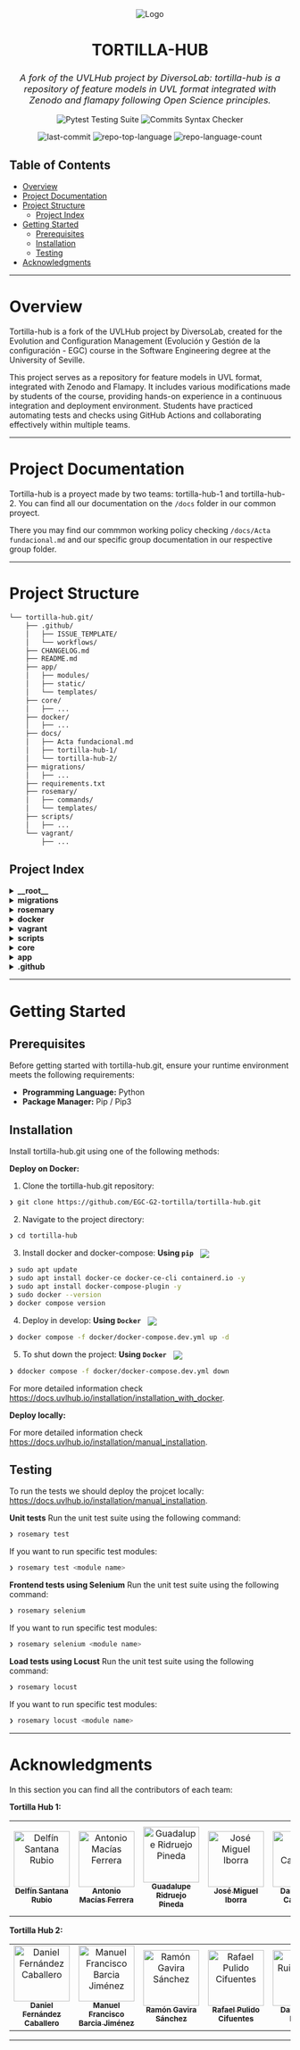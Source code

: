 <div align="center">
  <img src="https://www.uvlhub.io/static/img/logos/logo-light.svg" alt="Logo">
</div>

<div align="center">
  <h1>TORTILLA-HUB</h1>
  <h3 style="font-style: italic; font-weight: normal;">
    A fork of the UVLHub project by DiversoLab: tortilla-hub is a repository of feature models in UVL format integrated with Zenodo and flamapy following Open Science principles.
  </h3>

  <p>
    <img src="https://github.com/EGC-G2-tortilla/tortilla-hub/actions/workflows/tests.yml/badge.svg?branch=main" alt="Pytest Testing Suite">
    <img src="https://github.com/EGC-G2-tortilla/tortilla-hub/actions/workflows/commits.yml/badge.svg?branch=main" alt="Commits Syntax Checker">
  </p>

  <p>
    <img src="https://img.shields.io/github/last-commit/EGC-G2-tortilla/tortilla-hub?style=default&logo=git&logoColor=white&color=0080ff" alt="last-commit">
    <img src="https://img.shields.io/github/languages/top/EGC-G2-tortilla/tortilla-hub?style=default&color=0080ff" alt="repo-top-language">
    <img src="https://img.shields.io/github/languages/count/EGC-G2-tortilla/tortilla-hub?style=default&color=0080ff" alt="repo-language-count">
  </p>

</div>

## Table of Contents

- [Overview](#overview)
- [Project Documentation](#project-documentation)
- [Project Structure](#project-structure)
  - [Project Index](#project-index)
- [Getting Started](#getting-started)
  - [Prerequisites](#prerequisites)
  - [Installation](#installation)
  - [Testing](#testing)
- [Acknowledgments](#acknowledgments)

---

# Overview

Tortilla-hub is a fork of the UVLHub project by DiversoLab, created for the Evolution and Configuration Management (Evolución y Gestión de la configuración - EGC) course in the Software Engineering degree at the University of Seville.

This project serves as a repository for feature models in UVL format, integrated with Zenodo and Flamapy. It includes various modifications made by students of the course, providing hands-on experience in a continuous integration and deployment environment. Students have practiced automating tests and checks using GitHub Actions and collaborating effectively within multiple teams.

---

# Project Documentation

Tortilla-hub is a proyect made by two teams: tortilla-hub-1 and tortilla-hub-2. You can find all our documentation on the ``/docs`` folder in our common proyect. 

There you may find our commmon working policy checking ``/docs/Acta fundacional.md`` and our specific group documentation in our respective group folder.

---

# Project Structure

```sh
└── tortilla-hub.git/
    ├── .github/
    │   ├── ISSUE_TEMPLATE/
    │   └── workflows/
    ├── CHANGELOG.md
    ├── README.md
    ├── app/
    │   ├── modules/
    │   ├── static/
    │   └── templates/
    ├── core/
    │   ├── ...
    ├── docker/
    │   ├── ...
    ├── docs/
    │   ├── Acta fundacional.md
    │   ├── tortilla-hub-1/
    │   └── tortilla-hub-2/
    ├── migrations/
    │   ├── ...
    ├── requirements.txt
    ├── rosemary/
    │   ├── commands/
    │   └── templates/
    ├── scripts/
    │   ├── ...
    └── vagrant/
        ├── ...
```

## Project Index

  <details>
    <summary><b>__root__</b></summary>
    <blockquote>
      <table>
        <tr>
          <td><b><a href='https://github.com/EGC-G2-tortilla/tortilla-hub.git/blob/master/requirements.txt'>requirements.txt</a></b></td>
          <td>- Requirements.txt specifies the project's dependencies<br>- It lists numerous Python packages, including Flask for web framework, SQLAlchemy for database interaction, pytest for testing, and several libraries related to  feature modeling (flamapy-*)<br>- These packages provide the necessary tools and components for building and running the application.</td>
        </tr>
        <tr>
          <td><b><a href='https://github.com/EGC-G2-tortilla/tortilla-hub.git/blob/master/setup.py'>setup.py</a></b></td>
          <td>- setup.py configures the Rosemary project for installation<br>- It defines the project's metadata, lists dependencies (Click and python-dotenv), and specifies the command-line interface (rosemary) entry point, enabling users to easily interact with the UVLHub development environment via the command line.</td>
        </tr>
      </table>
    </blockquote>
  </details>
  <details>
    <summary><b>migrations</b></summary>
    <blockquote>
      <table>
        <tr>
          <td><b><a href='https://github.com/EGC-G2-tortilla/tortilla-hub.git/blob/master/migrations/script.py.mako'>script.py.mako</a></b></td>
          <td>- The script generates Alembic migration scripts for database schema changes.</td>
        </tr>
        <tr>
          <td><b><a href='https://github.com/EGC-G2-tortilla/tortilla-hub.git/blob/master/migrations/env.py'>env.py</a></b></td>
          <td>- env.py configures Alembic, a database migration tool, within a Flask application</td>
        </tr>
        <tr>
          <td><b><a href='https://github.com/EGC-G2-tortilla/tortilla-hub.git/blob/master/migrations/alembic.ini'>alembic.ini</a></b></td>
          <td>- The alembic.ini file configures Alembic, a database migration tool, for the project</td>
        </tr>
      </table>
      <details>
        <summary><b>versions</b></summary>
        <blockquote>
          <a>This folder will contain the successive versions of the migrations made for the Flask project's database. The most recent one will have the highest version number.</a>
          <table>
            <tr>
              <td><b><a href='https://github.com/EGC-G2-tortilla/tortilla-hub.git/blob/master/migrations/versions/002.py'>002.py</a></b></td>
              <td>❯ ...</td>
            </tr>
            <tr>
              <td><b><a href='https://github.com/EGC-G2-tortilla/tortilla-hub.git/blob/master/migrations/versions/001.py'>001.py</a></b></td>
              <td>❯ ...</td>
            </tr>
          </table>
        </blockquote>
      </details>
    </blockquote>
  </details>
  <details>
    <summary><b>rosemary</b></summary>
    <blockquote>
      <table>
        <tr>
          <td><b><a href='https://github.com/EGC-G2-tortilla/tortilla-hub.git/blob/master/rosemary/cli.py'>cli.py</a></b></td>
          <td>- Rosemary/cli.py provides a command-line interface (CLI) for streamlining project development<br>- It integrates various commands, including database management, testing, environment setup, code quality checks, and deployment aids<br>- The CLI acts as a central access point, simplifying common development tasks and improving workflow efficiency within the larger Rosemary project.</td>
        </tr>
        <tr>
          <td><b><a href='https://github.com/EGC-G2-tortilla/tortilla-hub.git/blob/master/rosemary/__main__.py'>__main__.py</a></b></td>
          <td>- Rosemary's __main__.py serves as the application's entry point.</td>
        </tr>
      </table>
      <details>
        <summary><b>templates</b></summary>
        <blockquote>
          <a>...</a>
        </blockquote>
      </details>
      <details>
        <summary><b>commands</b></summary>
        <blockquote>
          <a>...</a>
        </blockquote>
      </details>
    </blockquote>
  </details>
  <details>
    <summary><b>docker</b></summary>
    <blockquote>
      <table>
        <tr>
          <td><b><a href='https://github.com/EGC-G2-tortilla/tortilla-hub.git/blob/master/docker/docker-compose.prod.ssl.yml'>docker-compose.prod.ssl.yml</a></b></td>
          <td>- The docker-compose.prod.ssl.yml file configures a production environment using Docker Compose<br>- It orchestrates the deployment of a web application, a MariaDB database, an Nginx reverse proxy, and Watchtower for automated container updates<br>- The configuration specifies container images, environment variables, port mappings, and volume mounts for persistent data and application resources.</td>
        </tr>
        <tr>
          <td><b><a href='https://github.com/EGC-G2-tortilla/tortilla-hub.git/blob/master/docker/docker-compose.dev.yml'>docker-compose.dev.yml</a></b></td>
          <td>- The docker-compose.dev.yml file configures a multi-container development environment<br>- It defines services for a web application, a MariaDB database, and an Nginx reverse proxy<br>- The configuration facilitates local development by linking these services, managing environment variables, and setting up necessary volumes and networks for seamless interaction<br>- The setup enables developers to run and test the application locally.</td>
        </tr>
        <tr>
          <td><b><a href='https://github.com/EGC-G2-tortilla/tortilla-hub.git/blob/master/docker/docker-compose.prod.webhook.yml'>docker-compose.prod.webhook.yml</a></b></td>
          <td>- The docker-compose.prod.webhook.yml file configures a production environment for a web application using Docker Compose<br>- It defines services for the application itself, a MariaDB database, and an Nginx web server, orchestrating their interactions and resource allocation<br>- The configuration includes environment variables, port mappings, volume mounts for persistent data and scripts, and ensures automatic restarts<br>- The setup facilitates deployment and management of the application within a containerized infrastructure.</td>
        </tr>
        <tr>
          <td><b><a href='https://github.com/EGC-G2-tortilla/tortilla-hub.git/blob/master/docker/docker-compose.prod.yml'>docker-compose.prod.yml</a></b></td>
          <td>- Docker Compose orchestrates a production environment<br>- It defines and manages four containers: a web application, a MariaDB database, an Nginx reverse proxy, and a Watchtower for automated container updates<br>- The configuration maps local directories to containers, enabling persistent storage and deployment of application code, scripts, and configurations<br>- The setup ensures high availability and simplified deployment.</td>
        </tr>
      </table>
      <details>
        <summary><b>images</b></summary>
        <a>This folder will contain the latest Docker images of the webhoock, database, prodcution and development application, and necessary test environments. </a>
        <blockquote>
          <table>
            <tr>
              <td><b><a href='https://github.com/EGC-G2-tortilla/tortilla-hub.git/blob/master/docker/images/Dockerfile.prod'>Dockerfile.prod</a></b></td>
              <td>❯ ...</td>
            </tr>
            <tr>
              <td><b><a href='https://github.com/EGC-G2-tortilla/tortilla-hub.git/blob/master/docker/images/Dockerfile.webhook'>Dockerfile.webhook</a></b></td>
              <td>❯ ...</td>
            </tr>
            <tr>
              <td><b><a href='https://github.com/EGC-G2-tortilla/tortilla-hub.git/blob/master/docker/images/Dockerfile.mariadb'>Dockerfile.mariadb</a></b></td>
              <td>❯ ...</td>
            </tr>
            <tr>
              <td><b><a href='https://github.com/EGC-G2-tortilla/tortilla-hub.git/blob/master/docker/images/Dockerfile.render'>Dockerfile.render</a></b></td>
              <td>❯ ...</td>
            </tr>
            <tr>
              <td><b><a href='https://github.com/EGC-G2-tortilla/tortilla-hub.git/blob/master/docker/images/Dockerfile.locust'>Dockerfile.locust</a></b></td>
              <td>❯ ...</td>
            </tr>
            <tr>
              <td><b><a href='https://github.com/EGC-G2-tortilla/tortilla-hub.git/blob/master/docker/images/Dockerfile.dev'>Dockerfile.dev</a></b></td>
              <td>❯ ...</td>
            </tr>
          </table>
        </blockquote>
      </details>
      <details>
        <summary><b>nginx</b></summary>
        <a>This folder will contain the latest Docker images of the Nginx reverse proxy, and a Watchtower for automated container updates. </a>
        <blockquote>
          <a>...</a>
          <details>
            <summary><b>html</b></summary>
            <blockquote>
              <a>...</a>
            </blockquote>
          </details>
        </blockquote>
      </details>
      <details>
        <summary><b>entrypoints</b></summary>
        <blockquote>
          <a>...</a>
        </blockquote>
      </details>
    </blockquote>
  </details>
  <details>
    <summary><b>vagrant</b></summary>
    <blockquote>
      <table>
      <tr>
        <td><b><a href='https://github.com/EGC-G2-tortilla/tortilla-hub.git/blob/master/vagrant/04_install_dependencies.yml'>04_install_dependencies.yml</a></b></td>
        <td>- The Ansible playbook configures the system to support the project's Python 3.12 environment.</td>
      </tr>
      <tr>
        <td><b><a href='https://github.com/EGC-G2-tortilla/tortilla-hub.git/blob/master/vagrant/02_install_mariadb.yml'>02_install_mariadb.yml</a></b></td>
        <td>- The Ansible playbook 02_install_mariadb.yml sets up a MariaDB database server<br>- It installs MariaDB and the necessary Python library, starts and enables the service, configures the root password, and creates specified databases and a user with appropriate privileges.</td>
      </tr>
      <tr>
        <td><b><a href='https://github.com/EGC-G2-tortilla/tortilla-hub.git/blob/master/vagrant/01_setup.yml'>01_setup.yml</a></b></td>
        <td>- `vagrant/01_setup.yml prepares the system for provisioning by updating the apt package cache.</td>
      </tr>
      <tr>
        <td><b><a href='https://github.com/EGC-G2-tortilla/tortilla-hub.git/blob/master/vagrant/03_mariadb_scripts.yml'>03_mariadb_scripts.yml</a></b></td>
        <td>- The vagrant/03_mariadb_scripts.yml Ansible playbook configures and initializes the MariaDB database.</td>
      </tr>
      <tr>
        <td><b><a href='https://github.com/EGC-G2-tortilla/tortilla-hub.git/blob/master/vagrant/06_utilities.yml'>06_utilities.yml</a></b></td>
        <td>- Ansible's 06_utilities.yml configures the Vagrant user environment.</td>
      </tr>
      <tr>
        <td><b><a href='https://github.com/EGC-G2-tortilla/tortilla-hub.git/blob/master/vagrant/00_main.yml'>00_main.yml</a></b></td>
        <td>❯ ...</td>
      </tr>
      <tr>
        <td><b><a href='https://github.com/EGC-G2-tortilla/tortilla-hub.git/blob/master/vagrant/Vagrantfile'>Vagrantfile</a></b></td>
        <td>- The Vagrantfile configures a virtual machine using Ubuntu, setting up network ports, syncing folders, and provisioning via Ansible<br>- It loads environment variables from a .env file, making them accessible to the Ansible playbook and the virtual machine's shell environment<br>- This ensures consistent configuration and deployment across different environments.</td>
      </tr>
      <tr>
        <td><b><a href='https://github.com/EGC-G2-tortilla/tortilla-hub.git/blob/master/vagrant/05_run_app.yml'>05_run_app.yml</a></b></td>
        <td>❯ ...</td>
      </tr>
      </table>
    </blockquote>
  </details>
  <details>
    <summary><b>scripts</b></summary>
    <blockquote>
      <table>
      <tr>
        <td><b><a href='https://github.com/EGC-G2-tortilla/tortilla-hub.git/blob/master/scripts/restart_container.sh'>restart_container.sh</a></b></td>
        <td>❯ Restarts the Docker container running the Flask app. </td>
      </tr>
      <tr>
        <td><b><a href='https://github.com/EGC-G2-tortilla/tortilla-hub.git/blob/master/scripts/wait-for-db.sh'>wait-for-db.sh</a></b></td>
        <td>❯ Waits for the database service to be up before starting the Flask app. </td>
      </tr>
      <tr>
        <td><b><a href='https://github.com/EGC-G2-tortilla/tortilla-hub.git/blob/master/scripts/init-testing-db.sh'>init-testing-db.sh</a></b></td>
        <td>❯ Waits for the database service to be up before starting the Flask app, likely using a connection check loop.</td>
      </tr>
      <tr>
        <td><b><a href='https://github.com/EGC-G2-tortilla/tortilla-hub.git/blob/master/scripts/ssl_renew.sh'>ssl_renew.sh</a></b></td>
        <td>❯ Renews SSL certificates. </td>
      </tr>
      <tr>
        <td><b><a href='https://github.com/EGC-G2-tortilla/tortilla-hub.git/blob/master/scripts/git_update.sh'>git_update.sh</a></b></td>
        <td>❯ Updates the project repository by pulling the latest changes from Git. </td>
      </tr>
      <tr>
        <td><b><a href='https://github.com/EGC-G2-tortilla/tortilla-hub.git/blob/master/scripts/ssl_setup.sh'>ssl_setup.sh</a></b></td>
        <td>❯ Sets up SSL certificates and configures the Flask app with Nginx. </td>
      </tr>
      <tr>
        <td><b><a href='https://github.com/EGC-G2-tortilla/tortilla-hub.git/blob/master/scripts/clean_docker.sh'>clean_docker.sh</a></b></td>
        <td>❯ Cleans up unused Docker containers, images, volumes, and networks.</td>
      </tr>
      </table>
    </blockquote>
  </details>
  <details>
    <summary><b>core</b></summary>
    <blockquote>
      <a>The core folder contains the core logic of the application: application setup,  configurations, selenium configuration, serialicers and decorators, base templates, etc.</a>
      <details>
        <summary><b>bootstraps</b></summary>
        <blockquote>
          <a>...</a>
        </blockquote>
      </details>
      <details>
        <summary><b>selenium</b></summary>
        <blockquote>
          <a>...</a>
        </blockquote>
      </details>
      <details>
        <summary><b>configuration</b></summary>
        <blockquote>
          <a>...</a>
        </blockquote>
      </details>
      <details>
        <summary><b>blueprints</b></summary>
        <blockquote>
          <a>...</a>
        </blockquote>
      </details>
      <details>
        <summary><b>serialisers</b></summary>
        <blockquote>
          <a>...</a>
        </blockquote>
      </details>
      <details>
        <summary><b>decorators</b></summary>
        <blockquote>
          <a>...</a>
        </blockquote>
      </details>
      <details>
        <summary><b>locust</b></summary>
        <blockquote>
          <a>...</a>
        </blockquote>
      </details>
      <details>
        <summary><b>resources</b></summary>
        <blockquote>
          <a>...</a>
        </blockquote>
      </details>
      <details>
        <summary><b>managers</b></summary>
        <blockquote>
          <a>...</a>
        </blockquote>
      </details>
      <details>
        <summary><b>repositories</b></summary>
        <blockquote>
          <a>...</a>
        </blockquote>
      </details>
      <details>
        <summary><b>seeders</b></summary>
        <blockquote>
          <a>...</a>
        </blockquote>
      </details>
      <details>
        <summary><b>environment</b></summary>
        <blockquote>
          <a>...</a>
        </blockquote>
      </details>
      <details>
        <summary><b>services</b></summary>
        <blockquote>
          <a>...</a>
        </blockquote>
      </details>
    </blockquote>
  </details>
  <details>
    <summary><b>app</b></summary>
    <a>The app folder cotains all the application logic: all the data models, the repositories and servers of the differrent modules, and the html files for the applications views. </a>
    <blockquote>
      <details>
        <summary><b>templates</b></summary>
        <a>Base templates for the html files and common error pages. </a>
        <blockquote>
          <table>
          <tr>
            <td><b><a href='https://github.com/EGC-G2-tortilla/tortilla-hub.git/blob/master/app/templates/base_template.html'>base_template.html</a></b></td>
            <td>❯ The base template that provides the layout (e.g., navigation, header, footer) for other pages. Other templates extend this. </td>
          </tr>
          <tr>
            <td><b><a href='https://github.com/EGC-G2-tortilla/tortilla-hub.git/blob/master/app/templates/500.html'>500.html</a></b></td>
            <td>❯ Displays the 500 Internal Server Error page, shown when the server encounters an unexpected condition. </td>
          </tr>
          <tr>
            <td><b><a href='https://github.com/EGC-G2-tortilla/tortilla-hub.git/blob/master/app/templates/404.html'>404.html</a></b></td>
            <td>❯ Renders the 404 Not Found page, displayed when a resource (e.g., URL) does not exist. </td>
          </tr>
          <tr>
            <td><b><a href='https://github.com/EGC-G2-tortilla/tortilla-hub.git/blob/master/app/templates/401.html'>401.html</a></b></td>
            <td>❯ A 401 Unauthorized error page, shown when the user is not authenticated. </td>
          </tr>
          <tr>
            <td><b><a href='https://github.com/EGC-G2-tortilla/tortilla-hub.git/blob/master/app/templates/400.html'>400.html</a></b></td>
            <td>❯ Handles the 400 Bad Request error, usually caused by invalid client input. </td>
          </tr>
          </table>
        </blockquote>
      </details>
      <details>
        <summary><b>modules</b></summary>
        <blockquote>
          <table>
          <tr>
            <td><b><a href='https://github.com/EGC-G2-tortilla/tortilla-hub.git/blob/master/app/modules/conftest.py'>conftest.py</a></b></td>
            <td>❯ ...</td>
          </tr>
          <tr>
            <td><b><a href='https://github.com/EGC-G2-tortilla/tortilla-hub.git/blob/master/app/modules/pytest.ini'>pytest.ini</a></b></td>
            <td>❯ ...</td>
          </tr>
          </table>
          <details>
            <summary><b>webhook</b></summary>
            <a>This folder contains the logic related to handling webhooks (HTTP callbacks triggered by external services to notify your of certain events).</a>
            <blockquote>
              <table>
              <tr>
                <td><b><a href='https://github.com/EGC-G2-tortilla/tortilla-hub.git/blob/master/app/modules/webhook/services.py'>services.py</a></b></td>
                <td>❯ ...</td>
              </tr>
              <tr>
                <td><b><a href='https://github.com/EGC-G2-tortilla/tortilla-hub.git/blob/master/app/modules/webhook/models.py'>models.py</a></b></td>
                <td>❯ ...</td>
              </tr>
              <tr>
                <td><b><a href='https://github.com/EGC-G2-tortilla/tortilla-hub.git/blob/master/app/modules/webhook/seeders.py'>seeders.py</a></b></td>
                <td>❯ ...</td>
              </tr>
              <tr>
                <td><b><a href='https://github.com/EGC-G2-tortilla/tortilla-hub.git/blob/master/app/modules/webhook/forms.py'>forms.py</a></b></td>
                <td>❯ ...</td>
              </tr>
              <tr>
                <td><b><a href='https://github.com/EGC-G2-tortilla/tortilla-hub.git/blob/master/app/modules/webhook/repositories.py'>repositories.py</a></b></td>
                <td>❯ ...</td>
              </tr>
              <tr>
                <td><b><a href='https://github.com/EGC-G2-tortilla/tortilla-hub.git/blob/master/app/modules/webhook/routes.py'>routes.py</a></b></td>
                <td>❯ ...</td>
              </tr>
              </table>
              <details>
                <summary><b>templates</b></summary>
                <blockquote>
                  <details>
                    <summary><b>webhook</b></summary>
                    <blockquote>
                      <table>
                      <tr>
                        <td><b><a href='https://github.com/EGC-G2-tortilla/tortilla-hub.git/blob/master/app/modules/webhook/templates/webhook/index.html'>index.html</a></b></td>
                        <td>❯ ...</td>
                      </tr>
                      </table>
                    </blockquote>
                  </details>
                </blockquote>
              </details>
            </blockquote>
          </details>
          <details>
            <summary><b>flamapy</b></summary>
            <blockquote>
              <table>
              <tr>
                <td><b><a href='https://github.com/EGC-G2-tortilla/tortilla-hub.git/blob/master/app/modules/flamapy/services.py'>services.py</a></b></td>
                <td>❯ ...</td>
              </tr>
              <tr>
                <td><b><a href='https://github.com/EGC-G2-tortilla/tortilla-hub.git/blob/master/app/modules/flamapy/models.py'>models.py</a></b></td>
                <td>❯ ...</td>
              </tr>
              <tr>
                <td><b><a href='https://github.com/EGC-G2-tortilla/tortilla-hub.git/blob/master/app/modules/flamapy/seeders.py'>seeders.py</a></b></td>
                <td>❯ ...</td>
              </tr>
              <tr>
                <td><b><a href='https://github.com/EGC-G2-tortilla/tortilla-hub.git/blob/master/app/modules/flamapy/forms.py'>forms.py</a></b></td>
                <td>❯ ...</td>
              </tr>
              <tr>
                <td><b><a href='https://github.com/EGC-G2-tortilla/tortilla-hub.git/blob/master/app/modules/flamapy/repositories.py'>repositories.py</a></b></td>
                <td>❯ ...</td>
              </tr>
              <tr>
                <td><b><a href='https://github.com/EGC-G2-tortilla/tortilla-hub.git/blob/master/app/modules/flamapy/routes.py'>routes.py</a></b></td>
                <td>❯ ...</td>
              </tr>
              </table>
              <details>
                <summary><b>templates</b></summary>
                <blockquote>
                  <details>
                    <summary><b>flamapy</b></summary>
                    <blockquote>
                      <table>
                      <tr>
                        <td><b><a href='https://github.com/EGC-G2-tortilla/tortilla-hub.git/blob/master/app/modules/flamapy/templates/flamapy/index.html'>index.html</a></b></td>
                        <td>❯ ...</td>
                      </tr>
                      </table>
                    </blockquote>
                  </details>
                </blockquote>
              </details>
            </blockquote>
          </details>
          <details>
            <summary><b>auth</b></summary>
            <blockquote>
              <a>The auth folder is dedicated to handling authentication and authorization functionalities. It contains code that manages user login, registration, password management, and permissions.</a>
              <table>
              <tr>
                <td><b><a href='https://github.com/EGC-G2-tortilla/tortilla-hub.git/blob/master/app/modules/auth/services.py'>services.py</a></b></td>
                <td>❯ ...</td>
              </tr>
              <tr>
                <td><b><a href='https://github.com/EGC-G2-tortilla/tortilla-hub.git/blob/master/app/modules/auth/models.py'>models.py</a></b></td>
                <td>❯ ...</td>
              </tr>
              <tr>
                <td><b><a href='https://github.com/EGC-G2-tortilla/tortilla-hub.git/blob/master/app/modules/auth/seeders.py'>seeders.py</a></b></td>
                <td>❯ ...</td>
              </tr>
              <tr>
                <td><b><a href='https://github.com/EGC-G2-tortilla/tortilla-hub.git/blob/master/app/modules/auth/forms.py'>forms.py</a></b></td>
                <td>❯ ...</td>
              </tr>
              <tr>
                <td><b><a href='https://github.com/EGC-G2-tortilla/tortilla-hub.git/blob/master/app/modules/auth/repositories.py'>repositories.py</a></b></td>
                <td>❯ ...</td>
              </tr>
              <tr>
                <td><b><a href='https://github.com/EGC-G2-tortilla/tortilla-hub.git/blob/master/app/modules/auth/routes.py'>routes.py</a></b></td>
                <td>❯ ...</td>
              </tr>
              </table>
              <details>
                <summary><b>templates</b></summary>
                <blockquote>
                  <details>
                    <summary><b>auth</b></summary>
                    <blockquote>
                      <table>
                      <tr>
                        <td><b><a href='https://github.com/EGC-G2-tortilla/tortilla-hub.git/blob/master/app/modules/auth/templates/auth/signup_form.html'>signup_form.html</a></b></td>
                        <td>❯ ...</td>
                      </tr>
                      <tr>
                        <td><b><a href='https://github.com/EGC-G2-tortilla/tortilla-hub.git/blob/master/app/modules/auth/templates/auth/provide_email.html'>provide_email.html</a></b></td>
                        <td>❯ ...</td>
                      </tr>
                      <tr>
                        <td><b><a href='https://github.com/EGC-G2-tortilla/tortilla-hub.git/blob/master/app/modules/auth/templates/auth/login_form.html'>login_form.html</a></b></td>
                        <td>❯ ...</td>
                      </tr>
                      </table>
                    </blockquote>
                  </details>
                </blockquote>
              </details>
            </blockquote>
          </details>
          <details>
            <summary><b>hubfile</b></summary>
            <blockquote>
              <table>
              <tr>
                <td><b><a href='https://github.com/EGC-G2-tortilla/tortilla-hub.git/blob/master/app/modules/hubfile/services.py'>services.py</a></b></td>
                <td>❯ ...</td>
              </tr>
              <tr>
                <td><b><a href='https://github.com/EGC-G2-tortilla/tortilla-hub.git/blob/master/app/modules/hubfile/models.py'>models.py</a></b></td>
                <td>❯ ...</td>
              </tr>
              <tr>
                <td><b><a href='https://github.com/EGC-G2-tortilla/tortilla-hub.git/blob/master/app/modules/hubfile/seeders.py'>seeders.py</a></b></td>
                <td>❯ ...</td>
              </tr>
              <tr>
                <td><b><a href='https://github.com/EGC-G2-tortilla/tortilla-hub.git/blob/master/app/modules/hubfile/forms.py'>forms.py</a></b></td>
                <td>❯ ...</td>
              </tr>
              <tr>
                <td><b><a href='https://github.com/EGC-G2-tortilla/tortilla-hub.git/blob/master/app/modules/hubfile/repositories.py'>repositories.py</a></b></td>
                <td>❯ ...</td>
              </tr>
              <tr>
                <td><b><a href='https://github.com/EGC-G2-tortilla/tortilla-hub.git/blob/master/app/modules/hubfile/routes.py'>routes.py</a></b></td>
                <td>❯ ...</td>
              </tr>
              </table>
              <details>
                <summary><b>templates</b></summary>
                <blockquote>
                  <details>
                    <summary><b>hubfile</b></summary>
                    <blockquote>
                      <table>
                      <tr>
                        <td><b><a href='https://github.com/EGC-G2-tortilla/tortilla-hub.git/blob/master/app/modules/hubfile/templates/hubfile/index.html'>index.html</a></b></td>
                        <td>❯ ...</td>
                      </tr>
                      </table>
                    </blockquote>
                  </details>
                </blockquote>
              </details>
            </blockquote>
          </details>
          <details>
            <summary><b>dataset</b></summary>
            <blockquote>
              <a>This folder contains all the object modelling and business logic related to the datasets, which are one of the core elements of the uvl repository. </a>
              <table>
              <tr>
                <td><b><a href='https://github.com/EGC-G2-tortilla/tortilla-hub.git/blob/master/app/modules/dataset/services.py'>services.py</a></b></td>
                <td>❯ ...</td>
              </tr>
              <tr>
                <td><b><a href='https://github.com/EGC-G2-tortilla/tortilla-hub.git/blob/master/app/modules/dataset/models.py'>models.py</a></b></td>
                <td>❯ ...</td>
              </tr>
              <tr>
                <td><b><a href='https://github.com/EGC-G2-tortilla/tortilla-hub.git/blob/master/app/modules/dataset/seeders.py'>seeders.py</a></b></td>
                <td>❯ ...</td>
              </tr>
              <tr>
                <td><b><a href='https://github.com/EGC-G2-tortilla/tortilla-hub.git/blob/master/app/modules/dataset/forms.py'>forms.py</a></b></td>
                <td>❯ ...</td>
              </tr>
              <tr>
                <td><b><a href='https://github.com/EGC-G2-tortilla/tortilla-hub.git/blob/master/app/modules/dataset/api.py'>api.py</a></b></td>
                <td>❯ ...</td>
              </tr>
              <tr>
                <td><b><a href='https://github.com/EGC-G2-tortilla/tortilla-hub.git/blob/master/app/modules/dataset/repositories.py'>repositories.py</a></b></td>
                <td>❯ ...</td>
              </tr>
              <tr>
                <td><b><a href='https://github.com/EGC-G2-tortilla/tortilla-hub.git/blob/master/app/modules/dataset/routes.py'>routes.py</a></b></td>
                <td>❯ ...</td>
              </tr>
              </table>
              <details>
                <summary><b>uvl_examples</b></summary>
                <blockquote>
                  <table>
                  <tr>
                    <td><b><a href='https://github.com/EGC-G2-tortilla/tortilla-hub.git/blob/master/app/modules/dataset/uvl_examples/file6.uvl'>file6.uvl</a></b></td>
                    <td>❯ ...</td>
                  </tr>
                  <tr>
                    <td><b><a href='https://github.com/EGC-G2-tortilla/tortilla-hub.git/blob/master/app/modules/dataset/uvl_examples/file7.uvl'>file7.uvl</a></b></td>
                    <td>❯ ...</td>
                  </tr>
                  <tr>
                    <td><b><a href='https://github.com/EGC-G2-tortilla/tortilla-hub.git/blob/master/app/modules/dataset/uvl_examples/file5.uvl'>file5.uvl</a></b></td>
                    <td>❯ ...</td>
                  </tr>
                  <tr>
                    <td><b><a href='https://github.com/EGC-G2-tortilla/tortilla-hub.git/blob/master/app/modules/dataset/uvl_examples/file4.uvl'>file4.uvl</a></b></td>
                    <td>❯ ...</td>
                  </tr>
                  <tr>
                    <td><b><a href='https://github.com/EGC-G2-tortilla/tortilla-hub.git/blob/master/app/modules/dataset/uvl_examples/file1.uvl'>file1.uvl</a></b></td>
                    <td>❯ ...</td>
                  </tr>
                  <tr>
                    <td><b><a href='https://github.com/EGC-G2-tortilla/tortilla-hub.git/blob/master/app/modules/dataset/uvl_examples/file3.uvl'>file3.uvl</a></b></td>
                    <td>❯ ...</td>
                  </tr>
                  <tr>
                    <td><b><a href='https://github.com/EGC-G2-tortilla/tortilla-hub.git/blob/master/app/modules/dataset/uvl_examples/file2.uvl'>file2.uvl</a></b></td>
                    <td>❯ ...</td>
                  </tr>
                  <tr>
                    <td><b><a href='https://github.com/EGC-G2-tortilla/tortilla-hub.git/blob/master/app/modules/dataset/uvl_examples/file9.uvl'>file9.uvl</a></b></td>
                    <td>❯ ...</td>
                  </tr>
                  <tr>
                    <td><b><a href='https://github.com/EGC-G2-tortilla/tortilla-hub.git/blob/master/app/modules/dataset/uvl_examples/file12.uvl'>file12.uvl</a></b></td>
                    <td>❯ ...</td>
                  </tr>
                  <tr>
                    <td><b><a href='https://github.com/EGC-G2-tortilla/tortilla-hub.git/blob/master/app/modules/dataset/uvl_examples/file8.uvl'>file8.uvl</a></b></td>
                    <td>❯ ...</td>
                  </tr>
                  <tr>
                    <td><b><a href='https://github.com/EGC-G2-tortilla/tortilla-hub.git/blob/master/app/modules/dataset/uvl_examples/file10.uvl'>file10.uvl</a></b></td>
                    <td>❯ ...</td>
                  </tr>
                  <tr>
                    <td><b><a href='https://github.com/EGC-G2-tortilla/tortilla-hub.git/blob/master/app/modules/dataset/uvl_examples/file11.uvl'>file11.uvl</a></b></td>
                    <td>❯ ...</td>
                  </tr>
                  </table>
                </blockquote>
              </details>
              <details>
                <summary><b>templates</b></summary>
                <blockquote>
                  <details>
                    <summary><b>dataset</b></summary>
                    <blockquote>
                      <table>
                      <tr>
                        <td><b><a href='https://github.com/EGC-G2-tortilla/tortilla-hub.git/blob/master/app/modules/dataset/templates/dataset/upload_dataset.html'>upload_dataset.html</a></b></td>
                        <td>❯ ...</td>
                      </tr>
                      <tr>
                        <td><b><a href='https://github.com/EGC-G2-tortilla/tortilla-hub.git/blob/master/app/modules/dataset/templates/dataset/view_dataset.html'>view_dataset.html</a></b></td>
                        <td>❯ ...</td>
                      </tr>
                      <tr>
                        <td><b><a href='https://github.com/EGC-G2-tortilla/tortilla-hub.git/blob/master/app/modules/dataset/templates/dataset/list_datasets.html'>list_datasets.html</a></b></td>
                        <td>❯ ...</td>
                      </tr>
                      </table>
                    </blockquote>
                  </details>
                </blockquote>
              </details>
            </blockquote>
          </details>
          <details>
            <summary><b>featuremodel</b></summary>
            <blockquote>
              <a>This folder contains all the data modelling and business logic behind the FeatureModel objects. </a>
              <table>
              <tr>
                <td><b><a href='https://github.com/EGC-G2-tortilla/tortilla-hub.git/blob/master/app/modules/featuremodel/services.py'>services.py</a></b></td>
                <td>❯ ...</td>
              </tr>
              <tr>
                <td><b><a href='https://github.com/EGC-G2-tortilla/tortilla-hub.git/blob/master/app/modules/featuremodel/models.py'>models.py</a></b></td>
                <td>❯ ...</td>
              </tr>
              <tr>
                <td><b><a href='https://github.com/EGC-G2-tortilla/tortilla-hub.git/blob/master/app/modules/featuremodel/seeders.py'>seeders.py</a></b></td>
                <td>❯ ...</td>
              </tr>
              <tr>
                <td><b><a href='https://github.com/EGC-G2-tortilla/tortilla-hub.git/blob/master/app/modules/featuremodel/forms.py'>forms.py</a></b></td>
                <td>❯ ...</td>
              </tr>
              <tr>
                <td><b><a href='https://github.com/EGC-G2-tortilla/tortilla-hub.git/blob/master/app/modules/featuremodel/repositories.py'>repositories.py</a></b></td>
                <td>❯ ...</td>
              </tr>
              <tr>
                <td><b><a href='https://github.com/EGC-G2-tortilla/tortilla-hub.git/blob/master/app/modules/featuremodel/routes.py'>routes.py</a></b></td>
                <td>❯ ...</td>
              </tr>
              </table>
              <details>
                <summary><b>templates</b></summary>
                <blockquote>
                  <details>
                    <summary><b>featuremodel</b></summary>
                    <blockquote>
                      <table>
                      <tr>
                        <td><b><a href='https://github.com/EGC-G2-tortilla/tortilla-hub.git/blob/master/app/modules/featuremodel/templates/featuremodel/index.html'>index.html</a></b></td>
                        <td>❯ ...</td>
                      </tr>
                      </table>
                    </blockquote>
                  </details>
                </blockquote>
              </details>
            </blockquote>
          </details>
          <details>
            <summary><b>explore</b></summary>
            <blockquote>
              <table>
              <tr>
                <td><b><a href='https://github.com/EGC-G2-tortilla/tortilla-hub.git/blob/master/app/modules/explore/services.py'>services.py</a></b></td>
                <td>❯ ...</td>
              </tr>
              <tr>
                <td><b><a href='https://github.com/EGC-G2-tortilla/tortilla-hub.git/blob/master/app/modules/explore/forms.py'>forms.py</a></b></td>
                <td>❯ ...</td>
              </tr>
              <tr>
                <td><b><a href='https://github.com/EGC-G2-tortilla/tortilla-hub.git/blob/master/app/modules/explore/repositories.py'>repositories.py</a></b></td>
                <td>❯ ...</td>
              </tr>
              <tr>
                <td><b><a href='https://github.com/EGC-G2-tortilla/tortilla-hub.git/blob/master/app/modules/explore/routes.py'>routes.py</a></b></td>
                <td>❯ ...</td>
              </tr>
              </table>
              <details>
                <summary><b>templates</b></summary>
                <blockquote>
                  <details>
                    <summary><b>explore</b></summary>
                    <blockquote>
                      <table>
                      <tr>
                        <td><b><a href='https://github.com/EGC-G2-tortilla/tortilla-hub.git/blob/master/app/modules/explore/templates/explore/index.html'>index.html</a></b></td>
                        <td>❯ ...</td>
                      </tr>
                      </table>
                    </blockquote>
                  </details>
                </blockquote>
              </details>
            </blockquote>
          </details>
          <details>
            <summary><b>public</b></summary>
            <blockquote>
              <table>
              <tr>
                <td><b><a href='https://github.com/EGC-G2-tortilla/tortilla-hub.git/blob/master/app/modules/public/routes.py'>routes.py</a></b></td>
                <td>❯ ...</td>
              </tr>
              </table>
              <details>
                <summary><b>templates</b></summary>
                <blockquote>
                  <details>
                    <summary><b>public</b></summary>
                    <blockquote>
                      <table>
                      <tr>
                        <td><b><a href='https://github.com/EGC-G2-tortilla/tortilla-hub.git/blob/master/app/modules/public/templates/public/index.html'>index.html</a></b></td>
                        <td>❯ ...</td>
                      </tr>
                      </table>
                    </blockquote>
                  </details>
                </blockquote>
              </details>
            </blockquote>
          </details>
          <details>
            <summary><b>profile</b></summary>
            <blockquote>
              <a> The profile folder handles user-related functionalities that allow users to view, update, and manage their personal data. </a>
              <table>
              <tr>
                <td><b><a href='https://github.com/EGC-G2-tortilla/tortilla-hub.git/blob/master/app/modules/profile/services.py'>services.py</a></b></td>
                <td>❯ ...</td>
              </tr>
              <tr>
                <td><b><a href='https://github.com/EGC-G2-tortilla/tortilla-hub.git/blob/master/app/modules/profile/models.py'>models.py</a></b></td>
                <td>❯ ...</td>
              </tr>
              <tr>
                <td><b><a href='https://github.com/EGC-G2-tortilla/tortilla-hub.git/blob/master/app/modules/profile/forms.py'>forms.py</a></b></td>
                <td>❯ ...</td>
              </tr>
              <tr>
                <td><b><a href='https://github.com/EGC-G2-tortilla/tortilla-hub.git/blob/master/app/modules/profile/repositories.py'>repositories.py</a></b></td>
                <td>❯ ...</td>
              </tr>
              <tr>
                <td><b><a href='https://github.com/EGC-G2-tortilla/tortilla-hub.git/blob/master/app/modules/profile/routes.py'>routes.py</a></b></td>
                <td>❯ ...</td>
              </tr>
              </table>
              <details>
                <summary><b>templates</b></summary>
                <blockquote>
                  <details>
                    <summary><b>profile</b></summary>
                    <blockquote>
                      <table>
                      <tr>
                        <td><b><a href='https://github.com/EGC-G2-tortilla/tortilla-hub.git/blob/master/app/modules/profile/templates/profile/edit.html'>edit.html</a></b></td>
                        <td>❯ ...</td>
                      </tr>
                      <tr>
                        <td><b><a href='https://github.com/EGC-G2-tortilla/tortilla-hub.git/blob/master/app/modules/profile/templates/profile/summary.html'>summary.html</a></b></td>
                        <td>❯ ...</td>
                      </tr>
                      </table>
                    </blockquote>
                  </details>
                </blockquote>
              </details>
            </blockquote>
          </details>
          <details>
            <summary><b>team</b></summary>
            <blockquote>
              <table>
              <tr>
                <td><b><a href='https://github.com/EGC-G2-tortilla/tortilla-hub.git/blob/master/app/modules/team/routes.py'>routes.py</a></b></td>
                <td>❯ ...</td>
              </tr>
              </table>
              <details>
                <summary><b>templates</b></summary>
                <blockquote>
                  <details>
                    <summary><b>team</b></summary>
                    <blockquote>
                      <table>
                      <tr>
                        <td><b><a href='https://github.com/EGC-G2-tortilla/tortilla-hub.git/blob/master/app/modules/team/templates/team/index.html'>index.html</a></b></td>
                        <td>❯ ...</td>
                      </tr>
                      </table>
                    </blockquote>
                  </details>
                </blockquote>
              </details>
            </blockquote>
          </details>
          <details>
            <summary><b>community</b></summary>
            <blockquote>
              <a>The comunnity folder contains all the data modelling, route, business logic and views of the communities. </a>
              <table>
              <tr>
                <td><b><a href='https://github.com/EGC-G2-tortilla/tortilla-hub.git/blob/master/app/modules/community/services.py'>services.py</a></b></td>
                <td>❯ ...</td>
              </tr>
              <tr>
                <td><b><a href='https://github.com/EGC-G2-tortilla/tortilla-hub.git/blob/master/app/modules/community/models.py'>models.py</a></b></td>
                <td>❯ ...</td>
              </tr>
              <tr>
                <td><b><a href='https://github.com/EGC-G2-tortilla/tortilla-hub.git/blob/master/app/modules/community/seeders.py'>seeders.py</a></b></td>
                <td>❯ ...</td>
              </tr>
              <tr>
                <td><b><a href='https://github.com/EGC-G2-tortilla/tortilla-hub.git/blob/master/app/modules/community/forms.py'>forms.py</a></b></td>
                <td>❯ ...</td>
              </tr>
              <tr>
                <td><b><a href='https://github.com/EGC-G2-tortilla/tortilla-hub.git/blob/master/app/modules/community/repositories.py'>repositories.py</a></b></td>
                <td>❯ ...</td>
              </tr>
              <tr>
                <td><b><a href='https://github.com/EGC-G2-tortilla/tortilla-hub.git/blob/master/app/modules/community/routes.py'>routes.py</a></b></td>
                <td>❯ ...</td>
              </tr>
              </table>
              <details>
                <summary><b>templates</b></summary>
                <blockquote>
                  <details>
                    <summary><b>community</b></summary>
                    <blockquote>
                      <table>
                      <tr>
                        <td><b><a href='https://github.com/EGC-G2-tortilla/tortilla-hub.git/blob/master/app/modules/community/templates/community/community_info.html'>community_info.html</a></b></td>
                        <td>❯ ...</td>
                      </tr>
                      <tr>
                        <td><b><a href='https://github.com/EGC-G2-tortilla/tortilla-hub.git/blob/master/app/modules/community/templates/community/community_members.html'>community_members.html</a></b></td>
                        <td>❯ ...</td>
                      </tr>
                      <tr>
                        <td><b><a href='https://github.com/EGC-G2-tortilla/tortilla-hub.git/blob/master/app/modules/community/templates/community/community.html'>community.html</a></b></td>
                        <td>❯ ...</td>
                      </tr>
                      <tr>
                        <td><b><a href='https://github.com/EGC-G2-tortilla/tortilla-hub.git/blob/master/app/modules/community/templates/community/index.html'>index.html</a></b></td>
                        <td>❯ ...</td>
                      </tr>
                      <tr>
                        <td><b><a href='https://github.com/EGC-G2-tortilla/tortilla-hub.git/blob/master/app/modules/community/templates/community/create_community.html'>create_community.html</a></b></td>
                        <td>❯ ...</td>
                      </tr>
                      </table>
                    </blockquote>
                  </details>
                </blockquote>
              </details>
            </blockquote>
          </details>
          <details>
            <summary><b>fakenodo</b></summary>
            <blockquote>
              <a> The fakenodo folder contains all the services and models necessary to works with a mocked version of Zenodo. this will help to simulate as many calls to the Zenodyo API as they are necessary to test the application. </a>
              <table>
              <tr>
                <td><b><a href='https://github.com/EGC-G2-tortilla/tortilla-hub.git/blob/master/app/modules/fakenodo/services.py'>services.py</a></b></td>
                <td>❯ ...</td>
              </tr>
              <tr>
                <td><b><a href='https://github.com/EGC-G2-tortilla/tortilla-hub.git/blob/master/app/modules/fakenodo/models.py'>models.py</a></b></td>
                <td>❯ ...</td>
              </tr>
              <tr>
                <td><b><a href='https://github.com/EGC-G2-tortilla/tortilla-hub.git/blob/master/app/modules/fakenodo/forms.py'>forms.py</a></b></td>
                <td>❯ ...</td>
              </tr>
              <tr>
                <td><b><a href='https://github.com/EGC-G2-tortilla/tortilla-hub.git/blob/master/app/modules/fakenodo/repositories.py'>repositories.py</a></b></td>
                <td>❯ ...</td>
              </tr>
              <tr>
                <td><b><a href='https://github.com/EGC-G2-tortilla/tortilla-hub.git/blob/master/app/modules/fakenodo/routes.py'>routes.py</a></b></td>
                <td>❯ ...</td>
              </tr>
              </table>
              <details>
                <summary><b>templates</b></summary>
                <blockquote>
                  <table>
                  <tr>
                    <td><b><a href='https://github.com/EGC-G2-tortilla/tortilla-hub.git/blob/master/app/modules/fakenodo/templates/index.html'>index.html</a></b></td>
                    <td>❯ ...</td>
                  </tr>
                  </table>
                </blockquote>
              </details>
            </blockquote>
          </details>
        </blockquote>
      </details>
    </blockquote>
  </details>
  <details>
    <summary><b>.github</b></summary>
    <a>It contains configuration files and scripts related to continuous integration (CI) and continuous deployment (CD). It includes YAML files that define workflows for GitHub Actions. </a>
    <blockquote>
      <details>
        <summary><b>workflows</b></summary>
        <blockquote>
          <table>
          <tr>
            <td><b><a href='https://github.com/EGC-G2-tortilla/tortilla-hub.git/blob/master/.github/workflows/deployment_on_dockerhub.yml'>deployment_on_dockerhub.yml</a></b></td>
            <td>❯ ...</td>
          </tr>
          <tr>
            <td><b><a href='https://github.com/EGC-G2-tortilla/tortilla-hub.git/blob/master/.github/workflows/codacy.yml'>codacy.yml</a></b></td>
            <td>❯ ...</td>
          </tr>
          <tr>
            <td><b><a href='https://github.com/EGC-G2-tortilla/tortilla-hub.git/blob/master/.github/workflows/render.yml'>render.yml</a></b></td>
            <td>❯ ...</td>
          </tr>
          <tr>
            <td><b><a href='https://github.com/EGC-G2-tortilla/tortilla-hub.git/blob/master/.github/workflows/versioning.yml'>versioning.yml</a></b></td>
            <td>❯ ...</td>
          </tr>
          <tr>
            <td><b><a href='https://github.com/EGC-G2-tortilla/tortilla-hub.git/blob/master/.github/workflows/lint.yml'>lint.yml</a></b></td>
            <td>❯ ...</td>
          </tr>
          <tr>
            <td><b><a href='https://github.com/EGC-G2-tortilla/tortilla-hub.git/blob/master/.github/workflows/commits.yml'>commits.yml</a></b></td>
            <td>❯ ...</td>
          </tr>
          <tr>
            <td><b><a href='https://github.com/EGC-G2-tortilla/tortilla-hub.git/blob/master/.github/workflows/merge-migrations.yml'>merge-migrations.yml</a></b></td>
            <td>❯ ...</td>
          </tr>
          <tr>
            <td><b><a href='https://github.com/EGC-G2-tortilla/tortilla-hub.git/blob/master/.github/workflows/tests.yml'>tests.yml</a></b></td>
            <td>❯ ...</td>
          </tr>
          <tr>
            <td><b><a href='https://github.com/EGC-G2-tortilla/tortilla-hub.git/blob/master/.github/workflows/automatic_pr.yml'>automatic_pr.yml</a></b></td>
            <td>❯ ...</td>
          </tr>
          </table>
        </blockquote>
      </details>
      <details>
        <summary><b>ISSUE_TEMPLATE</b></summary>
        <blockquote>
          <table>
          <tr>
            <td><b><a href='https://github.com/EGC-G2-tortilla/tortilla-hub.git/blob/master/.github/ISSUE_TEMPLATE/generic_issue.yml'>generic_issue.yml</a></b></td>
            <td>❯ ...</td>
          </tr>
          <tr>
            <td><b><a href='https://github.com/EGC-G2-tortilla/tortilla-hub.git/blob/master/.github/ISSUE_TEMPLATE/reportar_incidencia.yml'>reportar_incidencia.yml</a></b></td>
            <td>❯ ...</td>
          </tr>
          </table>
        </blockquote>
      </details>
    </blockquote>
</details>

---

# Getting Started

## Prerequisites

Before getting started with tortilla-hub.git, ensure your runtime environment meets the following requirements:

- **Programming Language:** Python
- **Package Manager:** Pip / Pip3


## Installation

Install tortilla-hub.git using one of the following methods:

**Deploy on Docker:**
1. Clone the tortilla-hub.git repository:
```sh
❯ git clone https://github.com/EGC-G2-tortilla/tortilla-hub.git
```

2. Navigate to the project directory:
```sh
❯ cd tortilla-hub
```

3. Install docker and docker-compose:
**Using ``pip``** &nbsp; [<img align="center" src="https://img.shields.io/badge/Pip-3776AB.svg?style={badge_style}&logo=pypi&logoColor=white" />](https://pypi.org/project/pip/)

```sh
❯ sudo apt update
❯ sudo apt install docker-ce docker-ce-cli containerd.io -y
❯ sudo apt install docker-compose-plugin -y
❯ sudo docker --version
❯ docker compose version
```

4. Deploy in develop:
**Using ``Docker``** &nbsp; [<img align="center" src="https://img.shields.io/badge/Docker-2496ED.svg?style={badge_style}&logo=docker&logoColor=white" />](https://www.docker.com/)
```sh
❯ docker compose -f docker/docker-compose.dev.yml up -d 
```

5. To shut down the project:
**Using ``Docker``** &nbsp; [<img align="center" src="https://img.shields.io/badge/Docker-2496ED.svg?style={badge_style}&logo=docker&logoColor=white" />](https://www.docker.com/)
```sh
❯ ddocker compose -f docker/docker-compose.dev.yml down
```

For more detailed information check https://docs.uvlhub.io/installation/installation_with_docker. 


**Deploy locally:**

For more detailed information check https://docs.uvlhub.io/installation/manual_installation.



## Testing

To run the tests we should deploy the projcet locally: https://docs.uvlhub.io/installation/manual_installation.

**Unit tests**
Run the unit test suite using the following command:
```sh
❯ rosemary test
```

If you want to run specific test modules:
```sh
❯ rosemary test <module name>
```

**Frontend tests using Selenium**
Run the unit test suite using the following command:
```sh
❯ rosemary selenium
```

If you want to run specific test modules:
```sh
❯ rosemary selenium <module name>
```

**Load tests using Locust**
Run the unit test suite using the following command:
```sh
❯ rosemary locust
```

If you want to run specific test modules:
```sh
❯ rosemary locust <module name>
```

---


# Acknowledgments

In this section you can find all the contributors of each team:


**Tortilla Hub 1:**

<table>
    <tr>
        <td align="center">
            <a href="https://github.com/DelfinSR">
                <img src="https://avatars.githubusercontent.com/u/91948384?v=4" width="100px;" alt="Delfín Santana Rubio"/>
                <br />
                <sub><b>Delfín Santana Rubio</b></sub>
            </a>
        </td>
               <td align="center">
            <a href="https://github.com/antoniommff">
                <img src="https://avatars.githubusercontent.com/u/91947070?v=4" width="100px;" alt="Antonio Macías Ferrera"/>
                <br />
                <sub><b>Antonio Macías Ferrera</b></sub>
            </a>
        </td>
                <td align="center">
            <a href="https://github.com/guaridpin">
                <img src="https://avatars.githubusercontent.com/u/114622587?v=4" width="100px;" alt="Guadalupe Ridruejo Pineda"/>
                <br />
                <sub><b>Guadalupe Ridruejo Pineda</b></sub>
            </a>
        </td>
                <td align="center">
            <a href="https://github.com/josemicpy">
                <img src="https://avatars.githubusercontent.com/u/62075385?v=4" width="100px;" alt="José Miguel Iborra"/>
                <br />
                <sub><b>José Miguel Iborra</b></sub>
            </a>
        </td>
                <td align="center">
            <a href="https://github.com/danvelcam">
                <img src="https://avatars.githubusercontent.com/u/93273683?v=4" width="100px;" alt="Daniel Vela Camacho"/>
                <br />
                <sub><b>Daniel Vela Camacho</b></sub>
            </a>
        </td>
                      <td align="center">
            <a href="https://github.com/Letee2">
                <img src="https://avatars.githubusercontent.com/u/91889823?v=4" width="100px;" alt="Pablo Fernández Pérez"/>
                <br />
                <sub><b>Pablo Fernández Pérez</b></sub>
            </a>
        </td>
                      <td align="center">
            <a href="https://github.com/benjimrfl">
                <img src="https://avatars.githubusercontent.com/u/91946757?v=4" width="100px;" alt="Benjamín Ignacio Maureira Flores"/>
                <br />
                <sub><b>Benjamín Ignacio Maureira Flores</b></sub>
            </a>
        </td>
</table>


**Tortilla Hub 2:**

<table>
                <td align="center">
            <a href="https://github.com/DaniFdezCab">
                <img src="https://avatars.githubusercontent.com/u/92794081?v=4" width="100px;" alt="Daniel Fernández Caballero"/>
                <br />
                <sub><b>Daniel Fernández Caballero</b></sub>
            </a>
        </td>
                <td align="center">
            <a href="https://github.com/manbarjim2">
                <img src="https://avatars.githubusercontent.com/u/80253313?v=4" width="100px;" alt="Manuel Francisco Barcia Jiménez"/>
                <br />
                <sub><b>Manuel Francisco Barcia Jiménez</b></sub>
            </a>
        </td>
                <td align="center">
            <a href="https://github.com/rgavira123">
                <img src="https://avatars.githubusercontent.com/u/91947011?v=4" width="100px;" alt="Ramón Gavira Sánchez"/>
                <br />
                <sub><b>Ramón Gavira Sánchez</b></sub>
            </a>
        </td>
                <td align="center">
            <a href="https://github.com/rafpulcif">
                <img src="https://avatars.githubusercontent.com/u/91948036?v=4" width="100px;" alt="Rafael Pulido Cifuentes"/>
                <br />
                <sub><b>Rafael Pulido Cifuentes</b></sub>
            </a>
        </td>
                <td align="center">
            <a href="https://github.com/Danielruizlopezcc">
                <img src="https://avatars.githubusercontent.com/u/91948447?v=4" width="100px;" alt="Daniel Ruiz López"/>
                <br />
                <sub><b>Daniel Ruiz López</b></sub>
            </a>
        </td>
                <td align="center">
            <a href="https://github.com/albcarsic">
                <img src="https://avatars.githubusercontent.com/u/91947046?v=4" width="100px;" alt="Alberto Carmona Sicre"/>
                <br />
                <sub><b>Alberto Carmona Sicre</b></sub>
            </a>
        </td>
    </tr>
</table>

---
